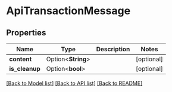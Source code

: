 # ApiTransactionMessage

## Properties

Name | Type | Description | Notes
------------ | ------------- | ------------- | -------------
**content** | Option<**String**> |  | [optional]
**is_cleanup** | Option<**bool**> |  | [optional]

[[Back to Model list]](../README.md#documentation-for-models) [[Back to API list]](../README.md#documentation-for-api-endpoints) [[Back to README]](../README.md)


